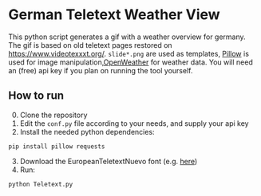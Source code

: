 # German Teletext Weather View

This python script generates a gif with a weather overview for germany.
The gif is based on old teletext pages restored on <https://www.videotexxxt.org/>.
`slide*.png` are used as templates, [Pillow](https://github.com/python-pillow/Pillow) 
is used for image manipulation,[OpenWeather](https://openweathermap.org/api) for
weather data. You will need an (free) api key if you plan on running the tool yourself.

## How to run

0. Clone the repository
1. Edit the `conf.py` file according to your needs, and supply your api key
2. Install the needed python dependencies:


```
pip install pillow requests
```

3. Download the EuropeanTeletextNuevo font (e.g. [here](https://www.dafont.com/de/european-teletext.font))
4. Run:

```
python Teletext.py
```


